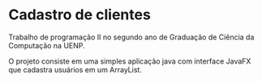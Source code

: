 
# Cadastro de clientes

Trabalho de programação II no segundo ano de Graduação de Ciência da Computação na UENP.

O projeto consiste em uma simples aplicação java com interface JavaFX que cadastra usuários em um ArrayList. 

